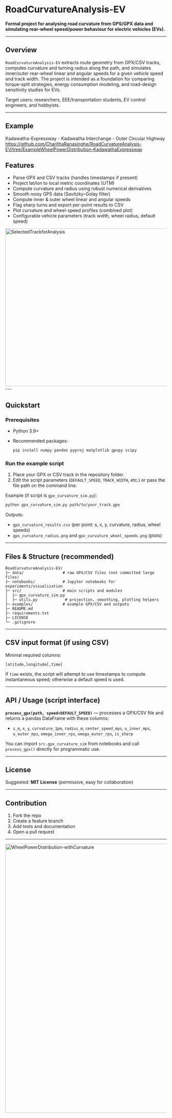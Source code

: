 # RoadCurvatureAnalysis-EV

**Formal project for analysing road curvature from GPS/GPX data and simulating rear-wheel speed/power behaviour for electric vehicles (EVs).**

---

## Overview

`RoadCurvatureAnalysis-EV` extracts route geometry from GPX/CSV tracks, computes curvature and turning radius along the path, and simulates inner/outer rear-wheel linear and angular speeds for a given vehicle speed and track width. The project is intended as a foundation for comparing torque-split strategies, energy consumption modeling, and road-design sensitivity studies for EVs.

Target users: researchers, EEE/transportation students, EV control engineers, and hobbyists.

---

## Example

Kadawatha-Expressway - Kadawatha Interchange - Outer Circular Highway
https://github.com/CharithaRanasinghe/RoadCurvatureAnalysis-EV/tree/ExampleWheelPowerDistribution-KadawathaExpressway

## Features

* Parse GPX and CSV tracks (handles timestamps if present)
* Project lat/lon to local metric coordinates (UTM)
* Compute curvature and radius using robust numerical derivatives
* Smooth noisy GPS data (Savitzky–Golay filter)
* Compute inner & outer wheel linear and angular speeds
* Flag sharp turns and export per-point results to CSV
* Plot curvature and wheel-speed profiles (combined plot)
* Configurable vehicle parameters (track width, wheel radius, default speed)

<img width="1350" height="492" alt="SelectedTrackforAnalysis" src="https://github.com/user-attachments/assets/f7d35e1e-6b7b-45f7-bc99-1a56ba15a658" />
---

## Quickstart

### Prerequisites

* Python 3.9+
* Recommended packages:

  ```bash
  pip install numpy pandas pyproj matplotlib gpxpy scipy
  ```

### Run the example script

1. Place your GPX or CSV track in the repository folder.
2. Edit the script parameters (`DEFAULT_SPEED`, `TRACK_WIDTH`, etc.) or pass the file path on the command line.

Example (if script is `gpx_curvature_sim.py`):

```bash
python gpx_curvature_sim.py path/to/your_track.gpx
```

Outputs:

* `gpx_curvature_results.csv` (per point: s, x, y, curvature, radius, wheel speeds)
* `gpx_curvature_radius.png` and `gpx_curvature_wheel_speeds.png` (plots)

---

## Files & Structure (recommended)

```
RoadCurvatureAnalysis-EV/
├─ data/                 # raw GPX/CSV files (not committed large files)
├─ notebooks/            # Jupyter notebooks for experiments/visualization
├─ src/                  # main scripts and modules
│  ├─ gpx_curvature_sim.py
│  ├─ utils.py            # projection, smoothing, plotting helpers
├─ examples/             # example GPX/CSV and outputs
├─ README.md
├─ requirements.txt
├─ LICENSE
└─ .gitignore
```

---

## CSV input format (if using CSV)

Minimal required columns:

```
latitude,longitude[,time]
```

If `time` exists, the script will attempt to use timestamps to compute instantaneous speed; otherwise a default speed is used.

---

## API / Usage (script interface)

**`process_gpx(path, speed=DEFAULT_SPEED)`** — processes a GPX/CSV file and returns a pandas DataFrame with these columns:

* `s_m`, `x`, `y`, `curvature_1pm`, `radius_m`, `center_speed_mps`, `u_inner_mps`, `u_outer_mps`, `omega_inner_rps`, `omega_outer_rps`, `is_sharp`

You can import `src.gpx_curvature_sim` from notebooks and call `process_gpx()` directly for programmatic use.

---

## License

Suggested: **MIT License** (permissive, easy for collaboration)

---

## Contribution

1. Fork the repo
2. Create a feature branch
3. Add tests and documentation
4. Open a pull request

---


<img width="1506" height="839" alt="WheelPowerDistribution-withCurvature" src="https://github.com/user-attachments/assets/88c876cf-3cf0-41da-84b8-98337037068b" />
